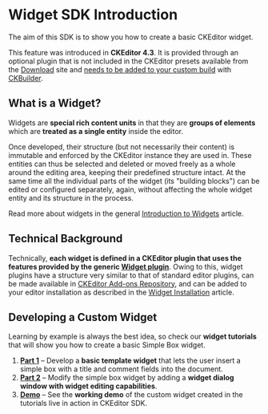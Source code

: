 <!--
Copyright (c) 2003-2017, CKSource - Frederico Knabben. All rights reserved.
For licensing, see LICENSE.md.
-->

# Widget SDK Introduction

The aim of this SDK is to show you how to create a basic CKEditor widget.

<p class="requirements">
	This feature was introduced in <strong>CKEditor 4.3</strong>. It is provided through an optional plugin that is not included in the CKEditor presets available from the <a href="http://ckeditor.com/download">Download</a> site and <a href="#!/guide/dev_widget_installation">needs to be added to your custom build</a> with <a href="http://ckeditor.com/builder">CKBuilder</a>.
</p>

## What is a Widget?

Widgets are **special rich content units** in that they are **groups of elements** which are **treated as a single entity** inside the editor.

Once developed, their structure (but not necessarily their content) is immutable and enforced by the CKEditor instance they are used in. These entities can thus be selected and deleted or moved freely as a whole around the editing area, keeping their predefined structure intact. At the same time all the individual parts of the widget (its "building blocks") can be edited or configured separately, again, without affecting the whole widget entity and its structure in the process.

Read more about widgets in the general [Introduction to Widgets](#!/guide/dev_widgets) article.

## Technical Background

Technically, **each widget is defined in a CKEditor plugin that uses the features provided by the generic [Widget plugin](http://ckeditor.com/addon/widget)**. Owing to this, widget plugins have a structure very similar to that of standard editor plugins, can be made available in [CKEditor Add-ons Repository](http://ckeditor.com/addons/plugins/all), and can be added to your editor installation as described in the [Widget Installation](#!/guide/dev_widget_installation) article.

## Developing a Custom Widget

Learning by example is always the best idea, so check our **widget tutorials** that will show you how to create a basic Simple Box widget.

 1. **[Part 1](#!/guide/widget_sdk_tutorial_1)** &ndash; Develop a **basic template widget** that lets the user insert a simple box with a title and comment fields into the document.
 2. **[Part 2](#!/guide/widget_sdk_tutorial_2)** &ndash; Modify the simple box widget by adding a **widget dialog window with widget editing capabilities**.
 3. **[Demo](https://sdk.ckeditor.com/samples/simplebox.html)** &ndash; See the **working demo** of the custom widget created in the tutorials live in action in CKEditor SDK.
